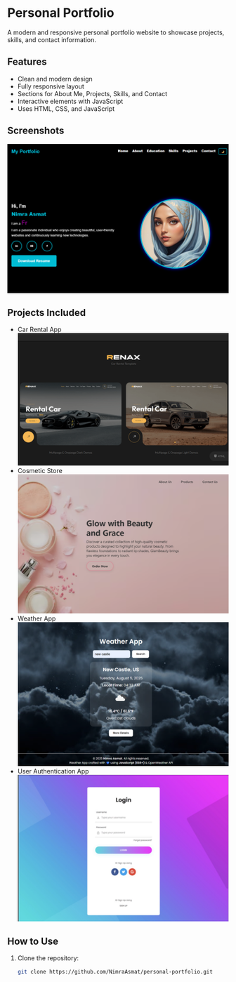 # Personal Portfolio

A modern and responsive personal portfolio website to showcase projects, skills, and contact information.

## Features

- Clean and modern design
- Fully responsive layout
- Sections for About Me, Projects, Skills, and Contact
- Interactive elements with JavaScript
- Uses HTML, CSS, and JavaScript

## Screenshots

![Portfolio Screenshot](assets/portfolio.png)

## Projects Included

- Car Rental App ![Screenshot](assets/car-rental.png)
- Cosmetic Store ![Screenshot](assets/cosmetic.png)
- Weather App ![Screenshot](assets/weather-app.png)
- User Authentication App ![Screenshot](assets/user-auth.png)

## How to Use

1. Clone the repository:
   ```bash
   git clone https://github.com/NimraAsmat/personal-portfolio.git
